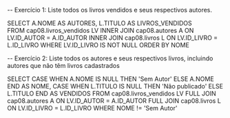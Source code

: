 -- Exercício 1: Liste todos os livros vendidos e seus respectivos autores.

SELECT A.NOME AS AUTORES, 
       L.TITULO AS LIVROS_VENDIDOS  
FROM cap08.livros_vendidos LV
INNER JOIN cap08.autores A
ON LV.ID_AUTOR = A.ID_AUTOR
INNER JOIN cap08.livros L
ON LV.ID_LIVRO = L.ID_LIVRO
WHERE LV.ID_LIVRO IS NOT NULL
ORDER BY NOME

-- Exercício 2: Liste todos os autores e seus respectivos livros, incluindo autores que não têm livros cadastrados

SELECT CASE
   WHEN A.NOME IS NULL THEN 'Sem Autor' 
   ELSE A.NOME END AS NOME,
      CASE
	WHEN L.TITULO IS NULL THEN 'Não publicado'
   ELSE L.TITULO END AS VENDIDOS
FROM cap08.livros_vendidos LV
FULL JOIN cap08.autores A
ON LV.ID_AUTOR = A.ID_AUTOR
FULL JOIN cap08.livros L
ON LV.ID_LIVRO = L.ID_LIVRO
WHERE NOME != 'Sem Autor'

